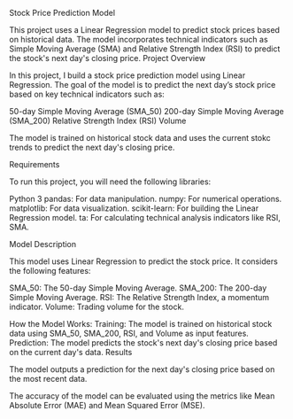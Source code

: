 Stock Price Prediction Model

This project uses a Linear Regression model to predict stock prices based on historical data. The model incorporates technical indicators such as Simple Moving Average (SMA) and Relative Strength Index (RSI) to predict the stock's next day's closing price.
Project Overview

In this project, I build a stock price prediction model using Linear Regression. 
The goal of the model is to predict the next day’s stock price based on key technical indicators such as:

50-day Simple Moving Average (SMA_50)
200-day Simple Moving Average (SMA_200)
Relative Strength Index (RSI)
Volume

The model is trained on historical stock data and uses the current stokc trends to predict the next day's closing price.

Requirements

To run this project, you will need the following libraries:

Python 3
pandas: For data manipulation.
numpy: For numerical operations.
matplotlib: For data visualization.
scikit-learn: For building the Linear Regression model.
ta: For calculating technical analysis indicators like RSI, SMA.

Model Description

This model uses Linear Regression to predict the stock price. It considers the following features:

SMA_50: The 50-day Simple Moving Average.
SMA_200: The 200-day Simple Moving Average.
RSI: The Relative Strength Index, a momentum indicator.
Volume: Trading volume for the stock.

How the Model Works:
Training: The model is trained on historical stock data using SMA_50, SMA_200, RSI, and Volume as input features.
Prediction: The model predicts the stock's next day's closing price based on the current day's data.
Results

The model outputs a prediction for the next day's closing price based on the most recent data.

The accuracy of the model can be evaluated using the metrics like Mean Absolute Error (MAE) and Mean Squared Error (MSE).
